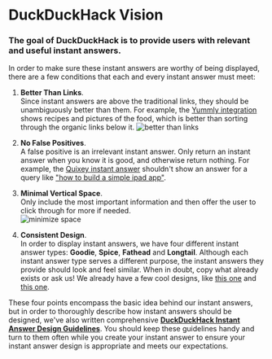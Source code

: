 # DuckDuckHack Vision

### The goal of DuckDuckHack is to provide users with relevant and useful instant answers.

In order to make sure these instant answers are worthy of being displayed, there are a few conditions that each and every instant answer must meet:

1. **Better Than Links**.  
    Since instant answers are above the traditional links, they should be unambiguously better than them. For example, the [Yummly integration](https://duckduckgo.com/?q=garlic+steak+recipe) shows recipes and pictures of the food, which is better than sorting through the organic links below it.
    ![better than links](https://s3.amazonaws.com/ddg-assets/docs/better_than_links.png)

2. **No False Positives**.  
    A false positive is an irrelevant instant answer. Only return an instant answer when you know it is good, and otherwise return nothing. For example, the [Quixey instant answer](https://duckduckgo.com/?q=flight+search+app) shouldn't show an answer for a query like ["how to build a simple ipad app"](https://duckduckgo.com/?q=how+to+build+a+simple+ipad+app).

3. **Minimal Vertical Space**.  
    Only include the most important information and then offer the user to click through for more if needed.  
    ![minimize space](https://s3.amazonaws.com/ddg-assets/docs/minimize_space.png)

4. **Consistent Design**.  
    In order to display instant answers, we have four different instant answer types: **Goodie**, **Spice**, **Fathead** and **Longtail**. Although each instant answer type serves a different purpose, the instant answers they provide should look and feel similar. When in doubt, copy what already exists or ask us! We already have a few cool designs, like [this one](https://duckduckgo.com/?q=movies) and [this one](https://duckduckgo.com/?q=garlic+steak+recipe).

These four points encompass the basic idea behind our instant answers, but in order to thoroughly describe how instant answers should be designed, we've also written comprehensive [**DuckDuckHack Instant Answer Design Guidelines**](https://github.com/duckduckgo/duckduckgo-documentation/blob/master/duckduckhack/styleguides/design_styleguide.md). You should keep these guidelines handy and turn to them often while you create your instant answer to ensure your instant answer design is appropriate and meets our expectations.
